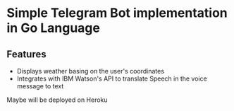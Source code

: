 # Simple Telegram Bot implementation in Go Language

## Features
- Displays weather basing on the user's coordinates
- Integrates with IBM Watson's API to translate Speech in the voice message to text

Maybe will be deployed on Heroku


